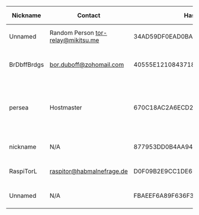 | Nickname |  Contact | Hashed Fingerprint	| Running | Flags | Last Seen | First Seen | Last Restarted | Advertised Bandwidth | Platform | Version | Version Status | Recommended Version | BridgeDB Distributor | OR Addresses | Transports | BlockList |
|---|---|---|---|---|---|---|---|---|---|---|---|---|---|---|---|---|
|Unnamed | Random Person <tor-relay@mikitsu.me> | 34AD59DF0EAD0BA8A46968614229B7AD11441DB7 | true | Running, V2Dir, Valid | 2025-09-14 11:19:05 | 2025-09-14 03:49:05 | 2025-07-24 10:13:58 | 1414967 | Tor 0.4.8.14 on Linux | 0.4.8.14 | recommended | true | https | 10.103.135.218:49628, [fd9f:2e19:3bcf::8c:9153]:49628 | obfs4 | |
|BrDbffBrdgs | bor.duboff@zohomail.com | 40555E1210843718A26E8EF40FF2BFA6A470736D | false | V2Dir, Valid | 2025-09-14 11:19:05 | 2025-09-14 11:19:05 | 2025-08-27 07:46:36 | 6074269 | Tor 0.4.8.17 on FreeBSD | 0.4.8.17 | recommended | true | settings | 10.100.102.159:53043 | obfs4 | |
|persea | Hostmaster <hostmaster AT djxmmx dot net> | 670C18AC2A6ECD2A8BF597016A0B953680A09EAE | false | V2Dir, Valid | 2025-09-14 11:19:05 | 2025-09-14 03:19:05 | 2025-09-14 02:59:10 | 0 | Tor 0.4.8.17 on Windows Server 2012 [or later] | 0.4.8.17 | recommended | true | settings | 10.227.128.184:62659, [fd9f:2e19:3bcf::67:3dc9]:62659 |  | |
|nickname | N/A | 877953DD0B4AA9432D3789262B99C891AF114FE3 | true | Running, V2Dir, Valid | 2025-09-14 11:19:05 | 2025-09-14 06:49:05 | 2025-09-14 06:32:46 | 0 | Tor 0.4.8.17 on Linux | 0.4.8.17 | recommended | true | N/A | 10.164.83.220:55597, [fd9f:2e19:3bcf::c4:e17d]:55597 | obfs4 | |
|RaspiTorL | raspitor@habmalnefrage.de | D0F09B2E9CC1DE6E7B06FB4BC75DACD8E27CCD6F | false | Valid | 2025-09-14 11:19:05 | 2025-09-14 06:19:05 | 2025-09-14 11:04:22 | 90112 | Tor 0.4.8.17 on Linux | 0.4.8.17 | recommended | true | N/A | 10.246.74.177:54126 | obfs4 | distributed=false|
|Unnamed | N/A | FBAEEF6A89F636F33328FF87DDAF5DBB9F278DBA | true | Running, V2Dir, Valid | 2025-09-14 11:19:05 | 2025-09-14 07:49:05 | 2025-09-14 10:17:34 | 0 | Tor 0.4.8.17 on Linux | 0.4.8.17 | recommended | true | N/A | 10.225.101.98:56295 | obfs4 | |
